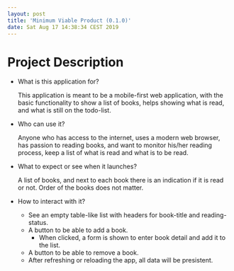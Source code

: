 ```yaml
---
layout: post
title: 'Minimum Viable Product (0.1.0)'
date: Sat Aug 17 14:38:34 CEST 2019
---
```


# Project Description

- What is this application for?

  This application is meant to be a mobile-first web application, with the basic functionality
  to show a list of books, helps showing what is read, and what is still on the todo-list.

- Who can use it?

  Anyone who has access to the internet, uses a modern web browser, has passion to reading books, and want to monitor his/her reading process, keep a list of what is read and what is to be read.

- What to expect or see when it launches?

  A list of books, and next to each book there is an indication if it is read or not. Order of the books does not matter.

- How to interact with it?

  - See an empty table-like list with headers for book-title and reading-status.
  - A button to be able to add a book.
    - When clicked, a form is shown to enter book detail and add it to the list.
  - A button to be able to remove a book.
  - After refreshing or reloading the app, all data will be presistent.
